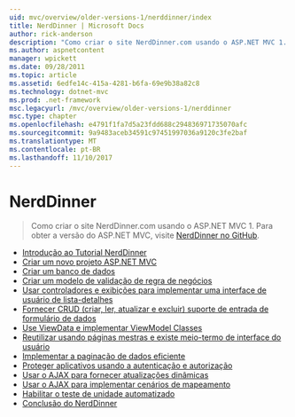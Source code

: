 ```yaml
---
uid: mvc/overview/older-versions-1/nerddinner/index
title: NerdDinner | Microsoft Docs
author: rick-anderson
description: "Como criar o site NerdDinner.com usando o ASP.NET MVC 1. Para obter a versão do ASP.NET MVC 3, visite nerddinner no GitHub."
ms.author: aspnetcontent
manager: wpickett
ms.date: 09/28/2011
ms.topic: article
ms.assetid: 6edfe14c-415a-4281-b6fa-69e9b38a82c8
ms.technology: dotnet-mvc
ms.prod: .net-framework
msc.legacyurl: /mvc/overview/older-versions-1/nerddinner
msc.type: chapter
ms.openlocfilehash: e4791f1fa7d5a23fdd688c294836971735070afc
ms.sourcegitcommit: 9a9483aceb34591c97451997036a9120c3fe2baf
ms.translationtype: MT
ms.contentlocale: pt-BR
ms.lasthandoff: 11/10/2017
---
```

<a name="nerddinner"></a>NerdDinner
====================
> Como criar o site NerdDinner.com usando o ASP.NET MVC 1. Para obter a versão do ASP.NET MVC, visite [NerdDinner no GitHub](https://github.com/AspNetMVPSamples/NerdDinner).


- [Introdução ao Tutorial NerdDinner](introducing-the-nerddinner-tutorial.md)
- [Criar um novo projeto ASP.NET MVC](create-a-new-aspnet-mvc-project.md)
- [Criar um banco de dados](create-a-database.md)
- [Criar um modelo de validação de regra de negócios](build-a-model-with-business-rule-validations.md)
- [Usar controladores e exibições para implementar uma interface de usuário de lista-detalhes](use-controllers-and-views-to-implement-a-listingdetails-ui.md)
- [Fornecer CRUD (criar, ler, atualizar e excluir) suporte de entrada de formulário de dados](provide-crud-create-read-update-delete-data-form-entry-support.md)
- [Use ViewData e implementar ViewModel Classes](use-viewdata-and-implement-viewmodel-classes.md)
- [Reutilizar usando páginas mestras e existe meio-termo de interface do usuário](re-use-ui-using-master-pages-and-partials.md)
- [Implementar a paginação de dados eficiente](implement-efficient-data-paging.md)
- [Proteger aplicativos usando a autenticação e autorização](secure-applications-using-authentication-and-authorization.md)
- [Usar o AJAX para fornecer atualizações dinâmicas](use-ajax-to-deliver-dynamic-updates.md)
- [Usar o AJAX para implementar cenários de mapeamento](use-ajax-to-implement-mapping-scenarios.md)
- [Habilitar o teste de unidade automatizado](enable-automated-unit-testing.md)
- [Conclusão do NerdDinner](nerddinner-wrap-up.md)
